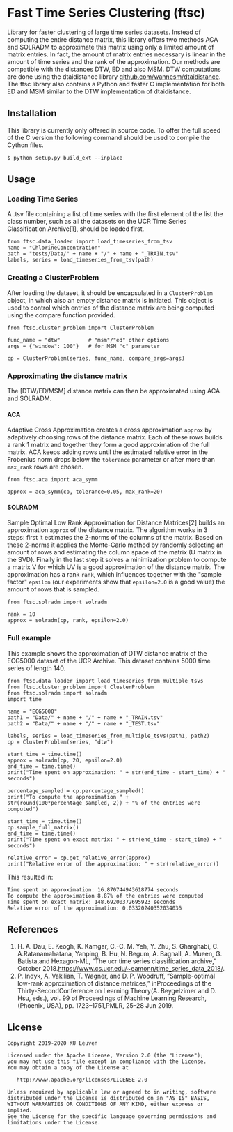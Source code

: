 # Fast Time Series Clustering (ftsc)

Library for faster clustering of large time series datasets. Instead of computing the entire 
distance matrix, this library offers two methods ACA and SOLRADM to approximate this matrix 
using only a limited amount of matrix entries. In fact, the amount of matrix entries necessary
is linear in the amount of time series and the rank of the approximation. Our methods are 
compatible with the distances DTW, ED and also MSM. DTW computations are done using the 
dtaidistance library [github.com/wannesm/dtaidistance](https://github.com/wannesm/dtaidistance). 
The ftsc library also contains a Python and faster C implementation for both ED and MSM similar 
to the DTW implementation of dtaidistance.

## Installation

This library is currently only offered in source code. To offer the full speed of the C version
the following command should be used to compile the Cython files.

    $ python setup.py build_ext --inplace

## Usage

### Loading Time Series
A .tsv file containing a list of time series with the first element of the list the class number,
such as all the datasets on the UCR Time Series Classification Archive[1], should be loaded first.

    from ftsc.data_loader import load_timeseries_from_tsv
    name = "ChlorineConcentration"
    path = "tests/Data/" + name + "/" + name + "_TRAIN.tsv"
    labels, series = load_timeseries_from_tsv(path)

### Creating a ClusterProblem
After loading the dataset, it should be encapsulated in a `ClusterProblem` object, in which also an
empty distance matrix is initiated. This object is used to control which entries of the distance 
matrix are being computed using the compare function provided.

    from ftsc.cluster_problem import ClusterProblem
    
    func_name = "dtw"         # "msm"/"ed" other options
    args = {"window": 100"}   # for MSM "c" parameter
    
    cp = ClusterProblem(series, func_name, compare_args=args)
    
### Approximating the distance matrix
The [DTW/ED/MSM] distance matrix can then be approximated using ACA and SOLRADM.

#### ACA
Adaptive Cross Approximation creates a cross approximation `approx` by adaptively choosing rows of the 
distance matrix. Each of these rows builds a rank 1 matrix and together they form a good approximation
of the full matrix. ACA keeps adding rows until the estimated relative error in the Frobenius norm 
drops below the `tolerance` parameter or after more than `max_rank` rows are chosen.

    from ftsc.aca import aca_symm
    
    approx = aca_symm(cp, tolerance=0.05, max_rank=20)
    
#### SOLRADM
Sample Optimal Low Rank Approximation for Distance Matrices[2] builds an approximation `approx` of the
distance matrix. The algorithm works in 3 steps: first it estimates the 2-norms of the columns of the
matrix. Based on these 2-norms it applies the Monte-Carlo method by randomly selecting an amount of rows
and estimating the column space of the matrix (U matrix in the SVD). Finally in the last step it solves a
minimization problem to compute a matrix V for which UV is a good approximation of the distance matrix.
The approximation has a rank `rank`, which influences together with the "sample factor" `epsilon` (our 
experiments show that `epsilon=2.0` is a good value) the amount of rows that is sampled.

    from ftsc.solradm import solradm
    
    rank = 10
    approx = solradm(cp, rank, epsilon=2.0)

### Full example
This example shows the approximation of DTW distance matrix of the ECG5000 dataset of the UCR Archive. This
dataset contains 5000 time series of length 140.

    from ftsc.data_loader import load_timeseries_from_multiple_tsvs
    from ftsc.cluster_problem import ClusterProblem
    from ftsc.solradm import solradm
    import time

    name = "ECG5000"
    path1 = "Data/" + name + "/" + name + "_TRAIN.tsv"
    path2 = "Data/" + name + "/" + name + "_TEST.tsv"

    labels, series = load_timeseries_from_multiple_tsvs(path1, path2)
    cp = ClusterProblem(series, "dtw")

    start_time = time.time()
    approx = solradm(cp, 20, epsilon=2.0)
    end_time = time.time()
    print("Time spent on approximation: " + str(end_time - start_time) + " seconds")

    percentage_sampled = cp.percentage_sampled()
    print("To compute the approximation " + str(round(100*percentage_sampled, 2)) + "% of the entries were computed")

    start_time = time.time()
    cp.sample_full_matrix()
    end_time = time.time()
    print("Time spent on exact matrix: " + str(end_time - start_time) + " seconds")

    relative_error = cp.get_relative_error(approx)
    print("Relative error of the approximation: " + str(relative_error))

This resulted in:

    Time spent on approximation: 16.870744943618774 seconds
    To compute the approximation 8.87% of the entries were computed
    Time spent on exact matrix: 148.69200372695923 seconds
    Relative error of the approximation: 0.03320240352034036

## References

1. H. A. Dau, E. Keogh, K. Kamgar, C.-C. M. Yeh, Y. Zhu, S. Gharghabi, C. A.Ratanamahatana, Yanping, B. Hu, N. Begum, A. Bagnall, A. Mueen, G. Batista,and Hexagon-ML,
   “The ucr time series classification archive,” October 2018.https://www.cs.ucr.edu/~eamonn/time_series_data_2018/.
2. P. Indyk, A. Vakilian, T. Wagner, and D. P. Woodruff, 
   “Sample-optimal low-rank approximation of distance matrices,” inProceedings of the Thirty-SecondConference on Learning Theory(A. Beygelzimer and D. Hsu, eds.),
   vol. 99 of Proceedings of Machine Learning Research, (Phoenix, USA), pp. 1723–1751,PMLR, 25–28 Jun 2019.


## License

    Copyright 2019-2020 KU Leuven

    Licensed under the Apache License, Version 2.0 (the "License");
    you may not use this file except in compliance with the License.
    You may obtain a copy of the License at

       http://www.apache.org/licenses/LICENSE-2.0

    Unless required by applicable law or agreed to in writing, software
    distributed under the License is distributed on an "AS IS" BASIS,
    WITHOUT WARRANTIES OR CONDITIONS OF ANY KIND, either express or implied.
    See the License for the specific language governing permissions and
    limitations under the License.

